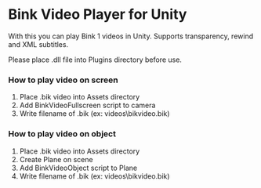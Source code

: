 # Bink Video Player for Unity

With this you can play Bink 1 videos in Unity. Supports transparency, rewind and XML subtitles.

Please place .dll file into Plugins directory before use.

### How to play video on screen
1) Place .bik video into Assets directory
2) Add BinkVideoFullscreen script to camera
3) Write filename of .bik (ex: videos\bikvideo.bik)

### How to play video on object
1) Place .bik video into Assets directory
2) Create Plane on scene
3) Add BinkVideoObject script to Plane
4) Write filename of .bik (ex: videos\bikvideo.bik)
